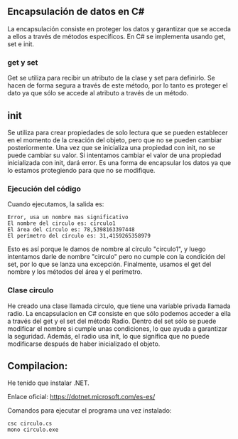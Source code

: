 
## Encapsulación de datos en C#

La encapsulación consiste en proteger los datos y garantizar que se acceda a ellos a través de métodos específicos. En C# se implementa usando get, set e init.

### get y set

Get se utiliza para recibir un atributo de la clase y set para definirlo. Se hacen de forma segura a través de este método, por lo tanto es proteger el dato ya que sólo se accede al atributo a través de un método.


## init

Se utiliza para crear propiedades de solo lectura que se pueden establecer en el momento de la creación del objeto, pero que no se pueden cambiar posteriormente. Una vez que se inicializa una propiedad con init, no se puede cambiar su valor. Si intentamos cambiar el valor de una propiedad inicializada con init, dará error. Es una forma de encapsular los datos ya que lo estamos protegiendo para que no se modifique.

### Ejecución del código

Cuando ejecutamos, la salida es:

```console
Error, usa un nombre mas significativo
El nombre del circulo es: circulo1
El área del círculo es: 78,5398163397448
El perímetro del círculo es: 31,4159265358979
```
Esto es así porque le damos de nombre al círculo "circulo1", y luego intentamos darle de nombre "circulo" pero no cumple con la condición del set, por lo que se lanza una excepción. Finalmente, usamos el get del nombre y los métodos del área y el perímetro.


### Clase circulo

He creado una clase llamada circulo, que tiene una variable privada llamada radio. La encapsulacion en C# consiste en que sólo podemos acceder a ella a través del get y el set del método Radio. Dentro del set sólo se puede modificar el nombre si cumple unas condiciones, lo que ayuda a garantizar la seguridad. Además, el radio usa init, lo que significa que no puede modificarse después de haber inicializado el objeto.


## Compilacion:

He tenido que instalar .NET.

Enlace oficial: https://dotnet.microsoft.com/es-es/

Comandos para ejecutar el programa una vez instalado:

```console
csc circulo.cs
mono circulo.exe
```
